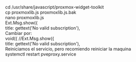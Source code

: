 cd /usr/share/javascript/proxmox-widget-toolkit  
cp proxmoxlib.js proxmoxlib.js.bak  
nano proxmoxlib.js  
Ext.Msg.show({  
  title: gettext('No valid subscription'),  
Cambiar por:  
void({ //Ext.Msg.show({  
  title: gettext('No valid subscription'),  
  Reiniciamos el servicio, pero recomiendo reiniciar la maquina  
  systemctl restart pveproxy.service
